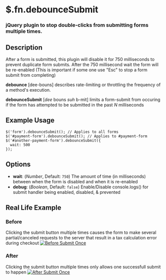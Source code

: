 # $.fn.debounceSubmit

### jQuery plugin to stop double-clicks from submitting forms multiple times.

## Description

After a form is submitted, this plugin will disable it for 750 milliseconds to prevent duplicate form submits. After the 750 millisecond wait the form will be re-enabled (This is important if some one use "Esc" to stop a form submit from completing)

**debounce**
[dee-bouns] describes rate-limiting or throttling the frequency of a method's execution.

**debounceSubmit**
[*dee* bouns *suh* b-mit] limits a form-submit from occuring if the form has attempted to be submitted in the past *N* milliseconds

## Example Usage

```
$('form').debounceSubmit(); // Applies to all forms
$('#payment-form').debounceSubmit(); // Applies to #payment-form
$('#another-payment-form').debounceSubmit({
  wait: 500
});
```

## Options

* **wait**: (_Number_, Default: `750`) The amount of time (in milliseconds) between when the form is disabled and when it is re-enabled
* **debug**: (_Boolean_, Default: `false`) Enable/Disable console.logs() for submit handler being enabled, disabled, & prevented

## Real Life Example

### Before

Clicking the submit button multiple times causes the form to make several partial/canceled requests to the server that result in a tax calculation error during checkout
[![Before Submit Once](/assets/example-before.gif)](http://recordit.co/hfOQiNORbn)

### After

Clicking the submit button multiple times only allows one successfull submit to happen
[![After Submit Once](/assets/example-after.gif)](http://recordit.co/0Nf8XElNpX)